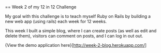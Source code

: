 == Week 2 of my 12 in 12 Challenge

My goal with this challenge is to teach myself Ruby on Rails by building a new web app (using rails) each week for 12 weeks.

This week I built a simple blog, where I can create posts (as well as edit and delete them), visitors can comment on posts, and I can log in out out.

{View the demo application here}[http://week-2-blog.herokuapp.com/]